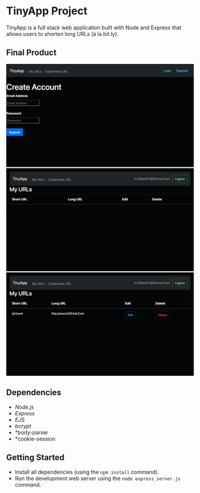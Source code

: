 # **TinyApp Project**

TinyApp is a full stack web application built with Node and Express that allows users to shorten long URLs (à la bit.ly).

## Final Product
!["Screenshot of Main Page"](https://github.com/Billex87/tinyapp/blob/master/docs/HomeScreen.png)
!["Screenshot of Login Page"](https://github.com/Billex87/tinyapp/blob/master/docs/LogIn.png)
!["Screenshot of Created URL's Page"](https://github.com/Billex87/tinyapp/blob/master/docs/ViewURLs.png)
## Dependencies

* *Node.js*
* *Express*
* *EJS*
* *bcrypt*
* *body-parser
* *cookie-session

## Getting Started

- Install all dependencies (using the `npm install` command).
- Run the development web server using the `node express_server.js` command.
